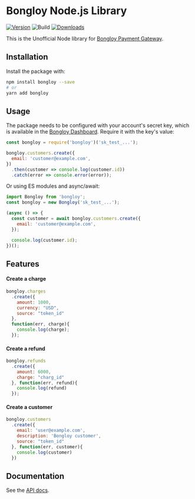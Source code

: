 # Bongloy Node.js Library

[![Version](https://img.shields.io/npm/v/bongloy.svg)](https://www.npmjs.org/package/bongloy)
![Build](https://github.com/bongloy-community/bongloy-node/workflows/Build/badge.svg)
[![Downloads](https://img.shields.io/npm/dm/bongloy.svg)](https://www.npmjs.com/package/bongloy)

This is the Unofficial Node library for [Bongloy Payment Gateway](https://www.bongloy.com/).

## Installation

Install the package with:

```sh
npm install bongloy --save
# or
yarn add bongloy
```

## Usage

The package needs to be configured with your account's secret key, which is
available in the [Bongloy Dashboard](https://sandbox.bongloy.com/dashboard/api_keys). Require it with the key's
value:

```js
const bongloy = require('bongloy')('sk_test_...');

bongloy.customers.create({
  email: 'customer@example.com',
})
  .then(customer => console.log(customer.id))
  .catch(error => console.error(error));
```
Or using ES modules and async/await:

```js
import Bongloy from 'bongloy';
const bongloy = new Bongloy('sk_test_...');

(async () => {
  const customer = await bongloy.customers.create({
    email: 'customer@example.com',
  });

  console.log(customer.id);
})();
```

## Features

#### Create a charge

```js
bongloy.charges
  .create({
    amount: 1000,
    currency: "USD",
    source: "token_id"
  },
  function(err, charge){
    console.log(charge);
  });

```

#### Create a refund

```js
bongloy.refunds
  .create({
    amount: 6000,
    charge: "charg_id"
  }, function(err, refund){
    console.log(refund)
  });

```

#### Create a customer

```js
bongloy.customers
  .create({
    email: 'user@example.com',
    description: 'Bongloy customer',
    source: "token_id"
  }, function(err, customer){
    console.log(customer)
  })

```

## Documentation

See the [API docs](https://sandbox.bongloy.com/documentation).
